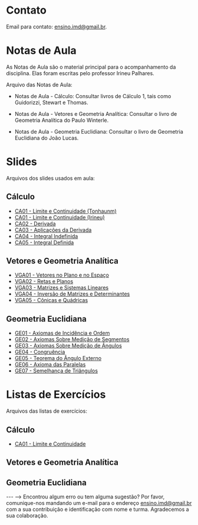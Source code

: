 <!-- # Informações Gerais
As informações sobre a oferta da disciplina no período 2020.2 podem ser lidas no [Plano de Curso](https://drive.google.com/file/d/1P5gzhI-wrO_lZKLjTi2-reVs7j3ia8bb/view?usp=sharing). Uma live de dúvidas sobre esse plano pode ser assistida [aqui](https://drive.google.com/drive/folders/1H70yHhUw56rLBTXCzbOfJ-ODy1v9OkPd?usp=sharing). -->

# Contato
Email para contato: [ensino.imd@gmail.br](mailto:ensino.imd@gmail.br).

# Notas de Aula
As Notas de Aula são o material principal para o acompanhamento da disciplina. Elas foram escritas pelo professor Irineu Palhares.

Arquivo das Notas de Aula:
- Notas de Aula - Cálculo: Consultar livros de Cálculo 1, tais como Guidorizzi, Stewart e Thomas.

- Notas de Aula - Vetores e Geometria Analítica: Consultar o livro de Geometria Analítica do Paulo Winterle.

- Notas de Aula - Geometria Euclidiana: Consultar o livro de Geometria Euclidiana do João Lucas.


# Slides
Arquivos dos slides usados em aula:

## Cálculo
- [CA01 - Limite e Continuidade (Tonhaunm)](materiais/CA01-LIMITES_CONTINUIDADE.pdf)
- [CA01 - Limite e Continuidade (Irineu)](materiais/CA01_Limite_Continuidade.pdf)
- [CA02 - Derivada](materiais/CA02-DERIVADAS.pdf)
- [CA03 - Aplicações da Derivada](materiais/CA03-APLICACAO_DERIVADAS.pdf)
- [CA04 - Integral Indefinida](materiais/CA04-INTEGRAIS.pdf)
- [CA05 - Integral Definida](materiais/CA05-TECNICAS_INTEGRACAO.pdf)


## Vetores e Geometria Analítica
- [VGA01 - Vetores no Plano e no Espaço](materiais/VGA01_Vetores.pdf)
- [VGA02 - Retas e Planos](materiais/VGA01_Vetores.pdf)
- [VGA03 - Matrizes e Sistemas Lineares](materiais/VGA01_Vetores.pdf)
- [VGA04 - Inversão de Matrizes e Determinantes](materiais/VGA01_Vetores.pdf)
- [VGA05 - Cônicas e Quádricas](materiais/VGA01_Vetores.pdf)


## Geometria Euclidiana
- [GE01 - Axiomas de Incidência e Ordem](SlidesGE/GE01AxiomasIncidenciaEOrdem.pdf)
- [GE02 - Axiomas Sobre Medição de Segmentos](SlidesGE/GE02AxiomasSobreMedicaoSegmentos.pdf)
- [GE03 - Axiomas Sobre Medição de Ângulos](SlidesGE/GE03AxiomasSobreMedicaoAngulo.pdf)
- [GE04 - Congruência](SlidesGE/GE04Congruencia.pdf)
- [GE05 - Teorema do Ângulo Externo](SlidesGE/GE05TeoremaAnguloExterno.pdf)
- [GE06 - Axioma das Paralelas](SlidesGE/GE06AxiomaParalelas.pdf)
- [GE07 - Semelhança de Triângulos](SlidesGE/GE07SemelhancaTriangulos.pdf)

# Listas de Exercícios
Arquivos das listas de exercícios:

## Cálculo
- [CA01 - Limite e Continuidade](materiais/CA01_Lista_Limite_Continuidade.pdf)


## Vetores e Geometria Analítica


## Geometria Euclidiana


--- -->
Encontrou algum erro ou tem alguma sugestão? Por favor, comunique-nos mandando um e-mail para o endereço [ensino.imd@gmail.br](mailto:ensino.imd@gmail.br) com a sua contribuição e identificação com nome e turma. Agradecemos a sua colaboração.
